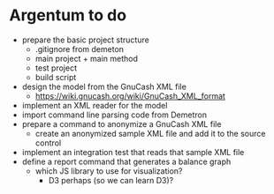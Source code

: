 # Argentum to do

- prepare the basic project structure
    - .gitignore from demeton
    - main project + main method
    - test project
    - build script
- design the model from the GnuCash XML file
    - https://wiki.gnucash.org/wiki/GnuCash_XML_format
- implement an XML reader for the model
- import command line parsing code from Demetron
- prepare a command to anonymize a GnuCash XML file
    - create an anonymized sample XML file and add it to the source control
- implement an integration test that reads that sample XML file
- define a report command that generates a balance graph
    - which JS library to use for visualization?
        - D3 perhaps (so we can learn D3)?